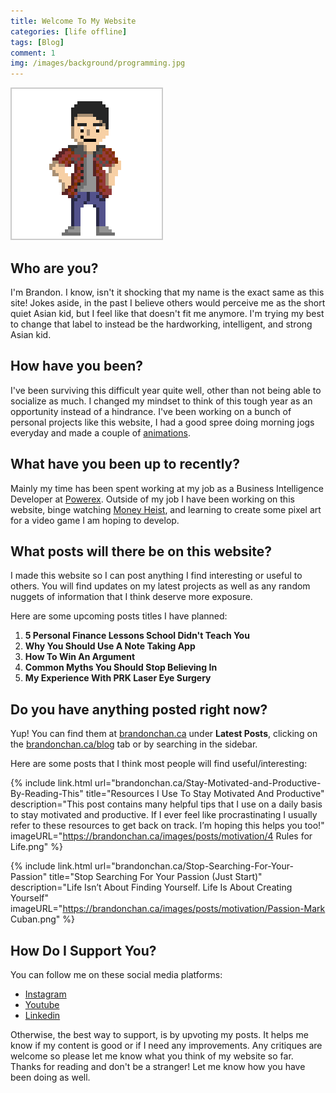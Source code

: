 ```yaml
---
title: Welcome To My Website
categories: [life offline]
tags: [Blog]
comment: 1
img: /images/background/programming.jpg
---
```



<img src="/images/posts/pixelart/brandon_introduction.gif" class="right-align z-depth-2" style="background:rgba(255, 255, 255, 0.1); border: 2px solid rgba(0, 0, 0, 0.2);">

## Who are you?
I'm Brandon. I know, isn't it shocking that my name is the exact same as this site! Jokes aside, in the past I believe others would perceive me as the short quiet Asian kid, but I feel like that doesn't fit me anymore. I'm trying my best to change that label to instead be the hardworking, intelligent, and strong Asian kid. 

## How have you been?
I've been surviving this difficult year quite well, other than not being able to socialize as much. I changed my mindset to think of this tough year as an opportunity instead of a hindrance. I've been working on a bunch of personal projects like this website, I had a good spree doing morning jogs everyday and made a couple of <a href="https://brandonchan.ca/Night-Coding">animations</a>.

## What have you been up to recently?
Mainly my time has been spent working at my job as a Business Intelligence Developer at <a href="https://powerex.com/" target="_blank">Powerex</a>. Outside of my job I have been working on this website, binge watching <a href="https://en.wikipedia.org/wiki/Money_Heist" target="_blank">Money Heist</a>, and learning to create some pixel art for a video game I am hoping to develop.

## What posts will there be on this website?

I made this website so I can post anything I find interesting or useful to others. You will find updates on my latest projects as well as any random nuggets of information that I think deserve more exposure. 

Here are some upcoming posts titles I have planned:

1. **5 Personal Finance Lessons School Didn't Teach You**
2. **Why You Should Use A Note Taking App**
3. **How To Win An Argument**
4. **Common Myths You Should Stop Believing In**
5. **My Experience With PRK Laser Eye Surgery**


## Do you have anything posted right now?

Yup! You can find them at <a href="http://brandonchan.ca/" target="_blank">brandonchan.ca</a> under **Latest Posts**, clicking on the <a href="https://brandonchan.ca/blog" target="_blank">brandonchan.ca/blog</a> tab or by searching in the sidebar.

Here are some posts that I think most people will find useful/interesting:

{% 
include link.html 
url="brandonchan.ca/Stay-Motivated-and-Productive-By-Reading-This" 
title="Resources I Use To Stay Motivated And Productive"
description="This post contains many helpful tips that I use on a daily basis to stay motivated and productive. If I ever feel like procrastinating I usually refer to these resources to get back on track. I’m hoping this helps you too!" 
imageURL="https://brandonchan.ca/images/posts/motivation/4 Rules for Life.png" 
%}

{% 
include link.html 
url="brandonchan.ca/Stop-Searching-For-Your-Passion" 
title="Stop Searching For Your Passion (Just Start)"
description="Life Isn’t About Finding Yourself. Life Is About Creating Yourself" 
imageURL="https://brandonchan.ca/images/posts/motivation/Passion-Mark Cuban.png" 
%}

## How Do I Support You?

You can follow me on these social media platforms:

- <a href="https://www.instagram.com/brandonchan10/" target="_blank" ><i class="lab la-instagram"></i> Instagram</a>
- <a href="https://www.youtube.com/channel/UCTFyK4YzP6d2kOb0N-6ehiQ" target="_blank" ><i class="lab la-youtube-square"></i>  Youtube</a> 
- <a href="https://www.linkedin.com/in/brandon-chan-b77baa11a" target="_blank" ><i class="lab la-linkedin-in"></i>  Linkedin</a>

Otherwise, the best way to support, is by upvoting my posts. It helps me know if my content is good or if I need any improvements. Any critiques are welcome so please let me know what you think of my website so far. Thanks for reading and don't be a stranger! Let me know how you have been doing as well.